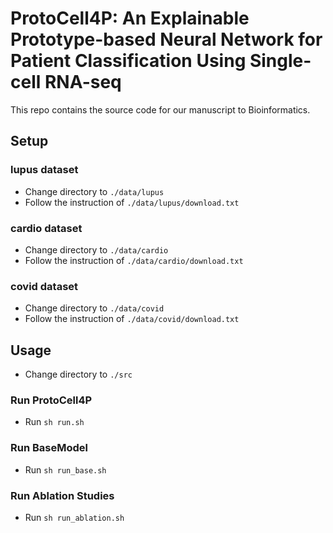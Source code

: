 # ProtoCell4P: An Explainable Prototype-based Neural Network for Patient Classification Using Single-cell RNA-seq

This repo contains the source code for our manuscript to Bioinformatics.

## Setup
### lupus dataset
- Change directory to `./data/lupus`
- Follow the instruction of `./data/lupus/download.txt`
### cardio dataset
- Change directory to `./data/cardio`
- Follow the instruction of `./data/cardio/download.txt`
### covid dataset
- Change directory to `./data/covid`
- Follow the instruction of `./data/covid/download.txt`

## Usage
- Change directory to `./src`
### Run ProtoCell4P
- Run `sh run.sh`
### Run BaseModel
- Run `sh run_base.sh`
### Run Ablation Studies
- Run `sh run_ablation.sh`